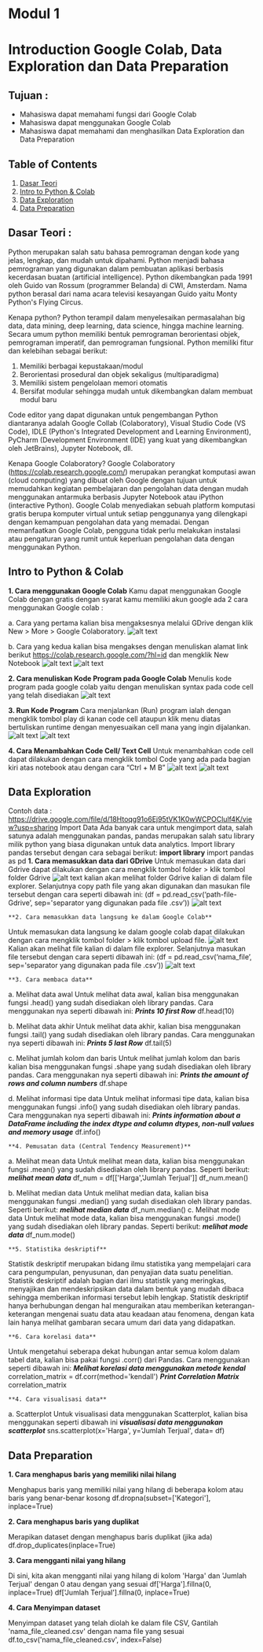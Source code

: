 
# Modul 1
# Introduction Google Colab, Data Exploration dan Data Preparation

## Tujuan : 
- Mahasiswa dapat  memahami fungsi dari Google Colab
- Mahasiswa dapat menggunakan Google Colab
- Mahasiswa dapat memahami dan menghasilkan Data Exploration dan Data Preparation

## Table of Contents
1. [Dasar Teori](#dasar-teori)
2. [Intro to Python & Colab](#intro-to-python--colab)
3. [Data Exploration](#data-exploration)
4. [Data Preparation](#data-preparation)

## Dasar Teori :
Python merupakan salah satu bahasa pemrograman dengan kode yang jelas, lengkap, dan mudah untuk dipahami. Python menjadi bahasa pemrograman yang digunakan dalam pembuatan aplikasi berbasis kecerdasan buatan (artificial intelligence). Python dikembangkan pada 1991 oleh Guido van Rossum (programmer Belanda) di CWI, Amsterdam. Nama python berasal dari nama acara televisi kesayangan Guido yaitu Monty Python's Flying Circus.

Kenapa python? Python terampil dalam menyelesaikan permasalahan big data, data mining, deep learning, data science, hingga machine learning. Secara umum python memiliki bentuk pemrograman berorientasi objek, pemrograman imperatif, dan pemrograman fungsional.
Python memiliki fitur dan kelebihan sebagai berikut:
1. Memiliki berbagai kepustakaan/modul
2. Berorientasi prosedural dan objek sekaligus (multiparadigma)
3. Memiliki sistem pengelolaan memori otomatis
4. Bersifat modular sehingga mudah untuk dikembangkan dalam membuat modul baru

Code editor yang dapat digunakan untuk pengembangan Python diantaranya adalah Google Collab (Colaboratory), Visual Studio Code (VS Code), IDLE (Python's Integrated Development and Learning Environment), PyCharm (Development Environment (IDE) yang kuat yang dikembangkan oleh JetBrains), Jupyter Notebook, dll.

Kenapa Google Colaboratory?
Google Colaboratory (https://colab.research.google.com/) merupakan perangkat komputasi awan (cloud computing) yang dibuat oleh Google dengan tujuan untuk memudahkan kegiatan pembelajaran dan pengolahan data dengan mudah menggunakan antarmuka berbasis Jupyter Notebook atau iPython (interactive Python). Google Colab menyediakan sebuah platform komputasi gratis berupa komputer virtual untuk setiap penggunanya yang dilengkapi dengan kemampuan pengolahan data yang memadai. Dengan memanfaatkan Google Colab, pengguna tidak perlu melakukan instalasi atau pengaturan yang rumit untuk keperluan pengolahan data dengan menggunakan Python.

## Intro to Python & Colab
**1. Cara menggunakan Google Colab**
Kamu dapat menggunakan Google Colab dengan gratis dengan syarat kamu memiliki akun google ada 2 cara menggunakan Google colab : 

a. Cara yang pertama kalian bisa mengaksesnya melalui GDrive dengan klik New > More > Google Colaboratory.
![alt text](https://github.com/db-telkomsby/bigdataanalytic/blob/main/Data%20Analytics%20Essentials/images/image17.png?raw=true)

b. Cara yang kedua kalian bisa mengakses dengan menuliskan alamat link berikut https://colab.research.google.com/?hl=id dan mengklik New Notebook
![alt text](https://github.com/db-telkomsby/bigdataanalytic/blob/main/Data%20Analytics%20Essentials/images/image12.png?raw=true)
![alt text](https://github.com/db-telkomsby/bigdataanalytic/blob/main/Data%20Analytics%20Essentials/images/image18.png?raw=true)

**2. Cara menuliskan Kode Program pada Google Colab**
Menulis kode program pada google colab yaitu dengan menuliskan syntax pada code cell yang telah disediakan
![alt text](https://github.com/db-telkomsby/bigdataanalytic/blob/main/Data%20Analytics%20Essentials/images/image10.png?raw=true)

**3. Run Kode Program**
Cara menjalankan (Run) program ialah dengan mengklik tombol play di kanan code cell ataupun klik menu diatas bertuliskan runtime dengan menyesuaikan cell mana yang ingin dijalankan.
![alt text](https://github.com/db-telkomsby/bigdataanalytic/blob/main/Data%20Analytics%20Essentials/images/image5.png?raw=true)
![alt text](https://github.com/db-telkomsby/bigdataanalytic/blob/main/Data%20Analytics%20Essentials/images/image11.png?raw=true)

**4. Cara Menambahkan Code Cell/ Text Cell**
Untuk menambahkan code cell dapat dilakukan dengan cara mengklik tombol Code yang ada pada bagian kiri atas notebook atau dengan cara “Ctrl + M B”
![alt text](https://github.com/db-telkomsby/bigdataanalytic/blob/main/Data%20Analytics%20Essentials/images/image8.png?raw=true)
![alt text](https://github.com/db-telkomsby/bigdataanalytic/blob/main/Data%20Analytics%20Essentials/images/image9.png?raw=true)



## Data Exploration
Contoh data : 
https://drive.google.com/file/d/18Htoqg91o6Ej95tVK1K0wWCPOClulf4K/view?usp=sharing 
Import Data
	Ada banyak cara untuk mengimport data, salah satunya adalah menggunakan pandas, pandas merupakan salah satu library milik python yang biasa digunakan untuk data analytics. Import library pandas tersebut dengan cara sebagai berikut:
**import library**
    import pandas as pd
   	**1. Cara memasukkan data dari GDrive**
   Untuk memasukan data dari Gdrive dapat dilakukan dengan cara mengklik tombol folder > klik tombol folder Gdrive
![alt text](https://github.com/db-telkomsby/bigdataanalytic/blob/main/Data%20Analytics%20Essentials/images/Cara%20memasukkan%20data%20dari%20GDrive.png?raw=true)
kalian akan melihat folder Gdrive kalian  di dalam file explorer. Selanjutnya copy path file yang akan digunakan dan masukan file tersebut dengan cara seperti dibawah ini:
	(df = pd.read_csv(‘path-file-Gdrive’, sep='separator yang digunakan pada file .csv’))
![alt text](https://github.com/db-telkomsby/bigdataanalytic/blob/main/Data%20Analytics%20Essentials/images/data-GDrive.png?raw=true)

   	**2. Cara memasukkan data langsung ke dalam Google Colab**
   Untuk memasukan data langsung ke dalam google colab dapat dilakukan dengan cara mengklik tombol folder > klik tombol upload file. 
![alt text](https://github.com/db-telkomsby/bigdataanalytic/blob/main/Data%20Analytics%20Essentials/images/Cara%20memasukkan%20data%20langsung%20ke%20dalam%20Google%20Colab.png?raw=true)
Kalian akan melihat file kalian di dalam file explorer. Selanjutnya masukan file tersebut dengan cara seperti dibawah ini:
	(df = pd.read_csv(‘nama_file’, sep='separator yang digunakan pada file .csv’))
![alt text](https://github.com/db-telkomsby/bigdataanalytic/blob/main/Data%20Analytics%20Essentials/images/data-fileExplorer.png?raw=true)

	**3. Cara membaca data**
a. Melihat data awal
  Untuk melihat data awal, kalian bisa menggunakan fungsi .head() yang sudah disediakan oleh library pandas. Cara menggunakan nya seperti dibawah ini:
***Prints 10 first Row***
	df.head(10)

b. Melihat data akhir
  Untuk melihat data akhir, kalian bisa menggunakan fungsi .tail() yang sudah disediakan oleh library pandas. Cara menggunakan nya seperti dibawah ini:
***Prints 5 last Row***
	df.tail(5)

c. Melihat jumlah kolom dan baris
  Untuk melihat jumlah kolom dan baris kalian bisa menggunakan fungsi .shape yang sudah disediakan oleh library pandas. Cara menggunakan nya seperti dibawah ini:
***Prints the amount of rows and column numbers***
	df.shape

d. Melihat informasi tipe data
  Untuk melihat informasi tipe data, kalian bisa menggunakan fungsi .info() yang sudah disediakan oleh library pandas. Cara menggunakan nya seperti dibawah ini:
***Prints information about a DataFrame including the index dtype and column dtypes, non-null values and memory usage***
	df.info()
 
	**4. Pemusatan data (Central Tendency Measurement)**
a. Melihat mean data
Untuk melihat mean data, kalian bisa menggunakan fungsi .mean() yang sudah disediakan oleh library pandas. Seperti berikut:
***melihat mean data***
	df_num = df[['Harga','Jumlah Terjual']]
	df_num.mean()

b. Melihat median data
Untuk melihat median data, kalian bisa menggunakan fungsi .median() yang sudah disediakan oleh library pandas. Seperti berikut:
***melihat median data***
	df_num.median()
c. Melihat mode data 
Untuk melihat mode data, kalian bisa menggunakan fungsi .mode() yang sudah disediakan oleh library pandas. Seperti berikut:
***melihat mode data***
	df_num.mode()

 	**5. Statistika deskriptif**
 Statistik deskriptif merupakan bidang ilmu statistika yang mempelajari cara cara pengumpulan, penyusunan, dan penyajian data suatu penelitian. Statistik deskriptif adalah bagian dari ilmu statistik yang meringkas, menyajikan dan mendeskripsikan data dalam bentuk yang mudah dibaca sehingga memberikan informasi tersebut lebih lengkap. Statistik deskriptif hanya berhubungan dengan hal menguraikan atau memberikan keterangan-keterangan mengenai suatu data atau keadaan atau fenomena, dengan kata lain hanya melihat gambaran secara umum dari data yang didapatkan. 
 
 	**6. Cara korelasi data**
  Untuk mengetahui seberapa dekat hubungan antar semua kolom dalam tabel data, kalian bisa pakai fungsi .corr() dari Pandas. Cara menggunakan seperti dibawah ini:
***Melihat korelasi data menggunakan metode kendal***
	correlation_matrix = df.corr(method='kendall')
***Print Correlation Matrix***
	correlation_matrix

   	**4. Cara visualisasi data**
a. Scatterplot
Untuk visualisasi data menggunakan Scatterplot, kalian bisa menggunakan seperti dibawah ini
***visualisasi data menggunakan scatterplot***
	sns.scatterplot(x='Harga', y='Jumlah Terjual', data= df)


## Data Preparation
**1. Cara menghapus baris yang memiliki nilai hilang**

Menghapus baris yang memiliki nilai yang hilang di beberapa kolom atau baris yang benar-benar kosong
	df.dropna(subset=['Kategori'], inplace=True)

**2. Cara menghapus baris yang duplikat**

Merapikan dataset dengan menghapus baris duplikat (jika ada)
	df.drop_duplicates(inplace=True)

**3. Cara mengganti nilai yang hilang**

Di sini, kita akan mengganti nilai yang hilang di kolom 'Harga' dan 'Jumlah Terjual' dengan 0 atau dengan yang sesuai
	df['Harga'].fillna(0, inplace=True)
 	df['Jumlah Terjual'].fillna(0, inplace=True)

**4. Cara Menyimpan dataset**

Menyimpan dataset yang telah diolah ke dalam file CSV, Gantilah 'nama_file_cleaned.csv' dengan nama file yang sesuai
	df.to_csv('nama_file_cleaned.csv', index=False)



